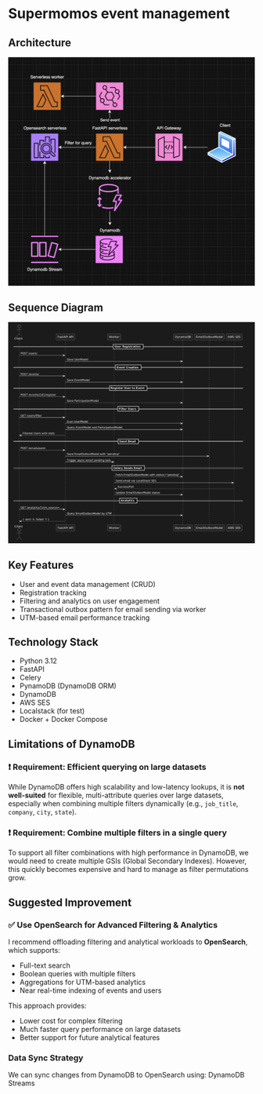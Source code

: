 # Supermomos event management

## Architecture

![Architecture Diagram](./docs/architecture.png)

## Sequence Diagram

![Sequence Diagram](./docs/sequence.png)

## Key Features

- User and event data management (CRUD)
- Registration tracking
- Filtering and analytics on user engagement
- Transactional outbox pattern for email sending via worker
- UTM-based email performance tracking

## Technology Stack

- Python 3.12
- FastAPI
- Celery
- PynamoDB (DynamoDB ORM)
- DynamoDB
- AWS SES
- Localstack (for test)
- Docker + Docker Compose

## Limitations of DynamoDB

### ❗ Requirement: Efficient querying on large datasets  
While DynamoDB offers high scalability and low-latency lookups, it is **not well-suited** for flexible, multi-attribute queries over large datasets, especially when combining multiple filters dynamically (e.g., `job_title`, `company`, `city`, `state`).

### ❗ Requirement: Combine multiple filters in a single query  
To support all filter combinations with high performance in DynamoDB, we would need to create multiple GSIs (Global Secondary Indexes). However, this quickly becomes expensive and hard to manage as filter permutations grow.

## Suggested Improvement

### ✅ Use OpenSearch for Advanced Filtering & Analytics

I recommend offloading filtering and analytical workloads to **OpenSearch**, which supports:

- Full-text search
- Boolean queries with multiple filters
- Aggregations for UTM-based analytics
- Near real-time indexing of events and users

This approach provides:

- Lower cost for complex filtering
- Much faster query performance on large datasets
- Better support for future analytical features

### Data Sync Strategy

We can sync changes from DynamoDB to OpenSearch using: DynamoDB Streams
